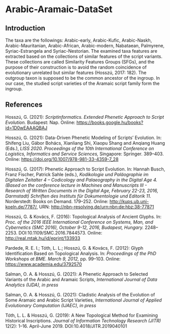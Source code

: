 # Arabic-Aramaic-DataSet
## Introduction
The taxa are the followings: Arabic-early, Arabic-Kufic, Arabic-Naskh, Arabic-Mauritanian, Arabic-African, Arabic-modern, 
Nabataean, Palmyrene, Syriac-Estrangela and Syriac-Nestorian. The examined taxa features are extracted based on 
the collections of similar features of the script variants. These collections are called Similarity Features Groups (SFGs), 
and the purpose of their construction is to avoid the random coincidence of evolutionary unrelated but similar features (Hosszú, 2017: 182). 
The outgroup taxon is supposed to be the common ancestor of the ingroup. In our case, the studied script varieties of the Aramaic script family form the ingroup.

## References
Hosszú, G. (2021): _Scriptinformatics. Extended Phenetic Approach to Script Evolution._ Budapest: Nap. Online: https://books.google.hu/books?id=1D0wEAAAQBAJ

Hosszú, G. (2021): Data-Driven Phenetic Modeling of Scripts’ Evolution. In: Shifeng Liu, Gábor Bohács, Xianliang Shi, Xiaopu Shang and Anqiang Huang (Eds.), _LISS 2020. Proceedings of the 10th International Conference on Logistics, Informatics and Service Sciences,_ Singapore: Springer. 389–403. Online: https://doi.org/10.1007/978-981-33-4359-7_28

Hosszú, G. (2017): Phenetic Approach to Script Evolution. In: Hannah Busch, Franz Fischer, Patrick Sahle (eds.), _Kodikologie und Paläographie im Digitalen Zeitalter 4 – Codicology and Palaeography in the Digital Age 4. (Based on the conference lecture in Machines and Manuscripts III - Research of Written Documents in the Digital Age, February 22-23, 2016, Darmstadt) Schriften des Instituts für Dokumentologie und Editorik 11._ Norderstedt: Books on Demand. 179–252. Online: http://kups.ub.uni-koeln.de/7787/, URN: http://nbn-resolving.de/urn:nbn:de:hbz:38-77871

Hosszú, G. & Kovács, F. (2016): Topological Analysis of Ancient Glyphs. In: _Proc. of the 2016 IEEE International Conference on Systems, Man, and Cybernetics (SMC 2016), October 9-12, 2016, Budapest, Hungary._ 2248–2253. DOI:10.1109/SMC.2016.7844573. Online: http://real.mtak.hu/id/eprint/133933

Pardede, R. E. I.; Tóth, L. L.; Hosszú, G. & Kovács, F. (2012): Glyph Identification Based on Topological Analysis. In: _Proceedings of the PhD Workshops at BME. March 9, 2012,_ pp. 99–103. Online: https://www.academia.edu/3792570

Salman, O. A. & Hosszú, G. (2021): A Phenetic Approach to Selected Variants of the Arabic and Aramaic Scripts, _International Journal of Data Analytics (IJDA),_ _in press_

Salman, O. A. & Hosszú, G. (2021): Cladistic Analysis of the Evolution of Some Aramaic and Arabic Script Varieties, _International Journal of Applied Evolutionary Computation (IJAEC),_ _in press_

Tóth, L. L. & Hosszú, G. (2019): A New Topological Method for Examining Historical Inscriptions. _Journal of Information Technology Research (JITR)_ 12(2): 1–16. April-June 2019. DOI:10.4018/JITR.2019040101
